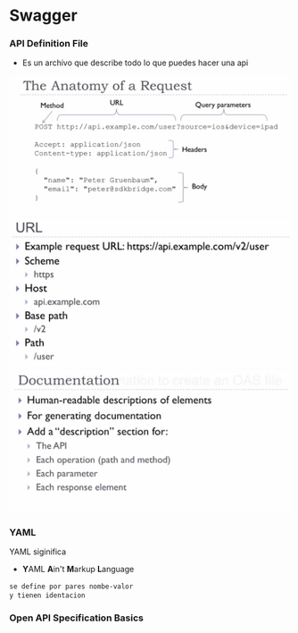 # Swagger

### API Definition File

- Es un archivo que describe todo lo que puedes hacer una api

![Request API example](/java/images/reqapiex.png)
![URL example](/java/images/url.png)
![Documentation](/java/images/documentacion.png)

### YAML
 YAML siginifica
- **Y**AML **A**in't **M**arkup **L**anguage 

~~~
se define por pares nombe-valor
y tienen identacion
~~~

### Open API Specification Basics
